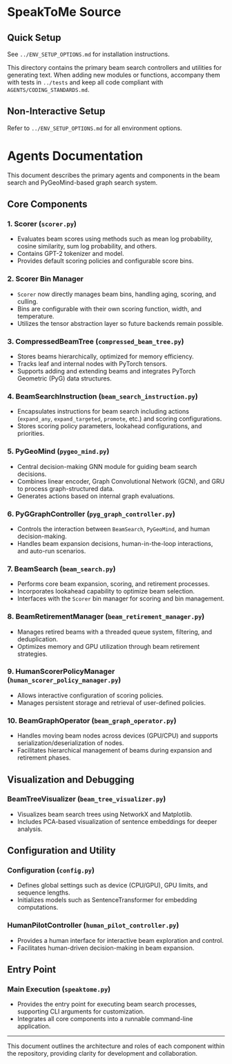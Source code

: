 # SpeakToMe Source

## Quick Setup

See `../ENV_SETUP_OPTIONS.md` for installation instructions.

This directory contains the primary beam search controllers and utilities for generating text. When adding new modules or functions, accompany them with tests in `../tests` and keep all code compliant with `AGENTS/CODING_STANDARDS.md`.

## Non-Interactive Setup

Refer to `../ENV_SETUP_OPTIONS.md` for all environment options.

# Agents Documentation

This document describes the primary agents and components in the beam search and PyGeoMind-based graph search system.

## Core Components

### 1. **Scorer** (`scorer.py`)

* Evaluates beam scores using methods such as mean log probability, cosine similarity, sum log probability, and others.
* Contains GPT-2 tokenizer and model.
* Provides default scoring policies and configurable score bins.

### 2. **Scorer Bin Manager**

* `Scorer` now directly manages beam bins, handling aging, scoring, and culling.
* Bins are configurable with their own scoring function, width, and temperature.
* Utilizes the tensor abstraction layer so future backends remain possible.

### 3. **CompressedBeamTree** (`compressed_beam_tree.py`)

* Stores beams hierarchically, optimized for memory efficiency.
* Tracks leaf and internal nodes with PyTorch tensors.
* Supports adding and extending beams and integrates PyTorch Geometric (PyG) data structures.

### 4. **BeamSearchInstruction** (`beam_search_instruction.py`)

* Encapsulates instructions for beam search including actions (`expand_any`, `expand_targeted`, `promote`, etc.) and scoring configurations.
* Stores scoring policy parameters, lookahead configurations, and priorities.

### 5. **PyGeoMind** (`pygeo_mind.py`)

* Central decision-making GNN module for guiding beam search decisions.
* Combines linear encoder, Graph Convolutional Network (GCN), and GRU to process graph-structured data.
* Generates actions based on internal graph evaluations.

### 6. **PyGGraphController** (`pyg_graph_controller.py`)

* Controls the interaction between `BeamSearch`, `PyGeoMind`, and human decision-making.
* Handles beam expansion decisions, human-in-the-loop interactions, and auto-run scenarios.

### 7. **BeamSearch** (`beam_search.py`)

* Performs core beam expansion, scoring, and retirement processes.
* Incorporates lookahead capability to optimize beam selection.
* Interfaces with the `Scorer` bin manager for scoring and bin management.

### 8. **BeamRetirementManager** (`beam_retirement_manager.py`)

* Manages retired beams with a threaded queue system, filtering, and deduplication.
* Optimizes memory and GPU utilization through beam retirement strategies.

### 9. **HumanScorerPolicyManager** (`human_scorer_policy_manager.py`)

* Allows interactive configuration of scoring policies.
* Manages persistent storage and retrieval of user-defined policies.

### 10. **BeamGraphOperator** (`beam_graph_operator.py`)

* Handles moving beam nodes across devices (GPU/CPU) and supports serialization/deserialization of nodes.
* Facilitates hierarchical management of beams during expansion and retirement phases.

## Visualization and Debugging

### **BeamTreeVisualizer** (`beam_tree_visualizer.py`)

* Visualizes beam search trees using NetworkX and Matplotlib.
* Includes PCA-based visualization of sentence embeddings for deeper analysis.

## Configuration and Utility

### **Configuration** (`config.py`)

* Defines global settings such as device (CPU/GPU), GPU limits, and sequence lengths.
* Initializes models such as SentenceTransformer for embedding computations.

### **HumanPilotController** (`human_pilot_controller.py`)

* Provides a human interface for interactive beam exploration and control.
* Facilitates human-driven decision-making in beam expansion.

## Entry Point

### **Main Execution** (`speaktome.py`)

* Provides the entry point for executing beam search processes, supporting CLI arguments for customization.
* Integrates all core components into a runnable command-line application.

---

This document outlines the architecture and roles of each component within the repository, providing clarity for development and collaboration.
